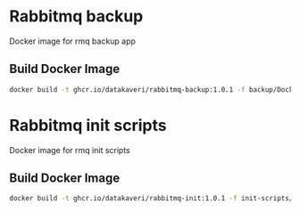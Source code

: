 # Rabbitmq backup
Docker image for rmq backup app

## Build Docker Image
```sh
docker build -t ghcr.io/datakaveri/rabbitmq-backup:1.0.1 -f backup/Dockerfile backup/
```

# Rabbitmq init scripts
Docker image for rmq init scripts

## Build Docker Image
```sh
docker build -t ghcr.io/datakaveri/rabbitmq-init:1.0.1 -f init-scripts/Dockerfile init-scripts/
```
